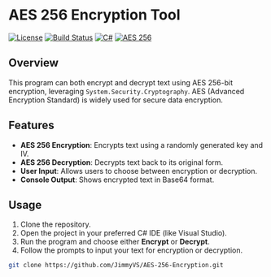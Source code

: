 # AES 256 Encryption Tool

[![License](https://img.shields.io/badge/license-MIT-blue.svg)](LICENSE)
[![Build Status](https://img.shields.io/badge/build-passing-brightgreen)](https://shields.io/)
[![C#](https://img.shields.io/badge/C%23-7.3-blue.svg)](https://docs.microsoft.com/en-us/dotnet/csharp/)
[![AES 256](https://img.shields.io/badge/AES-256-bit-yellow)](https://en.wikipedia.org/wiki/Advanced_Encryption_Standard)

## Overview

This program can both encrypt and decrypt text using AES 256-bit encryption, leveraging `System.Security.Cryptography`. AES (Advanced Encryption Standard) is widely used for secure data encryption.

## Features

- **AES 256 Encryption**: Encrypts text using a randomly generated key and IV.
- **AES 256 Decryption**: Decrypts text back to its original form.
- **User Input**: Allows users to choose between encryption or decryption.
- **Console Output**: Shows encrypted text in Base64 format.

## Usage

1. Clone the repository.
2. Open the project in your preferred C# IDE (like Visual Studio).
3. Run the program and choose either **Encrypt** or **Decrypt**.
4. Follow the prompts to input your text for encryption or decryption.

```bash
git clone https://github.com/JimmyVS/AES-256-Encryption.git
